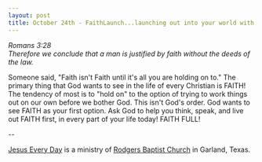 ```yaml
---
layout: post
title: October 24th - FaithLaunch...launching out into your world with
---
```


_Romans 3:28  
Therefore we conclude that a man is justified by faith without the
deeds of the law._

Someone said, "Faith isn't Faith until it's all you are holding on
to." The primary thing that God wants to see in the life of every
Christian is FAITH! The tendency of most is to "hold on" to the
option of trying to work things out on our own before we bother God.
This isn't God's order. God wants to see FAITH as your first option.
Ask God to help you think, speak, and live out FAITH first, in every
part of your life today! FAITH FULL!

 --

<a href=http://jesuseveryday.net>Jesus Every Day</a> is a ministry of <a href=http://rodgersbaptist.net>Rodgers Baptist Church</a> in Garland, Texas.
